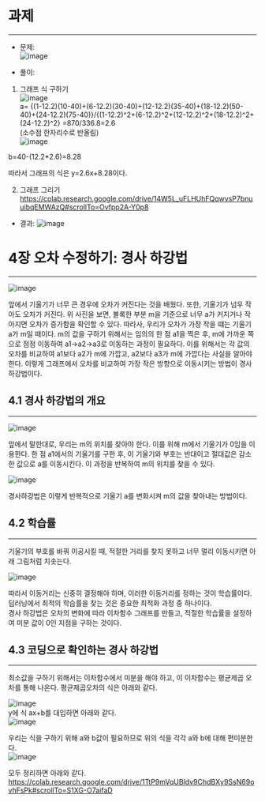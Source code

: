 # 과제 
---------
- 문제:    
![image](https://user-images.githubusercontent.com/94752167/212787787-091518c6-f4fe-4b05-93d0-6e0fa5ab5e85.png)
      
- 풀이:
1) 그래프 식 구하기       
![image](https://user-images.githubusercontent.com/94752167/212788026-879ce220-7653-44d9-a296-a4c2a0dd4bd1.png)       
a= {(1-12.2)(10-40)+(6-12.2)(30-40)+(12-12.2)(35-40)+(18-12.2)(50-40)+(24-12.2)(75-40)}/{(1-12.2)^2+(6-12.2)^2+(12-12.2)^2+(18-12.2)^2+(24-12.2)^2}
=870/336.8=2.6    
(소수점 한자리수로 반올림)    
![image](https://user-images.githubusercontent.com/94752167/212788776-4c7ea168-1320-4d1f-bd6b-318f6328c2d2.png)       
    
b=40-(12.2*2.6)=8.28    

따라서 그래프의 식은 y=2.6x+8.28이다.

2) 그래프 그리기
https://colab.research.google.com/drive/14W5L_uFLHUhFQqwvsP7bnuuibqEMWAzQ#scrollTo=Ovfpp2A-Y0p8
     
- 결과:
![image](https://user-images.githubusercontent.com/94752167/212793155-6954744d-1c57-4941-96e9-6baef55caee8.png)    



# 4장 오차 수정하기: 경사 하강법
------------
![image](https://user-images.githubusercontent.com/94752167/212793435-b98f0bd5-0c59-421b-8b1b-18995e14b613.png)     

앞에서 기울기가 너무 큰 경우에 오차가 커진다는 것을 배웠다. 또한, 기울기가 넘우 작아도 오차가 커진다. 위 사진을 보면, 볼록한 부분 m을 기준으로 너무 a가 커지거나 작아지면 오차가 증가함을 확인할 수 있다. 따라사, 우리가 오차가 가장 작을 떄는 기울기 a가 m일 때이다. m의 값을 구하기 위해서는 임의의 한 점 a1을 찍은 후, m에 가까운 쪽으로 점점 이동하여 a1->a2->a3로 이동하는 과정이 필요하다. 이를 위해서는 각 값의 오차를 비교하여 a1보다 a2가 m에 가깝고, a2보다 a3가 m에 가깝다는 사실을 알아야 한다. 이렇게 그래프에서 오차를 비교하여 가장 작은 방향으로 이동시키는 방법이 경사하강법이다.    

## 4.1 경사 하강법의 개요
-----------

![image](https://user-images.githubusercontent.com/94752167/212793960-e8486e1d-bc80-4890-89f8-dbec90b417e1.png)    

앞에서 말한대로, 우리는 m의 위치를 찾아야 한다. 이를 위해 m에서 기울기가 0임을 이용한다. 한 점 a1에서의 기울기를 구한 후, 이 기울기와 부호는 반대이고 절대값은 감소한 값으로 a를 이동시킨다. 이 과정을 반복하여 m의 위치를 찾을 수 있다.

![image](https://user-images.githubusercontent.com/94752167/212794150-71f59cd6-63c3-4ed0-b236-d78f6d95e717.png)    

경사하강법은 이렇게 반복적으로 기울기 a를 변화시켜 m의 값을 찾아내는 방법이다.    

## 4.2 학습률
----------
기울기의 부호를 바꿔 이공시킬 때, 적절한 거리를 찾지 못하고 너무 멀리 이동시키면 아래 그림처럼 치솟는다.   

![image](https://user-images.githubusercontent.com/94752167/212794464-5145fc46-b273-460f-a245-740f98fcfc62.png)    

따라서 이동거리는 신중히 결정해야 하며, 이러한 이동거리를 정하는 것이 학습률이다. 딥러닝에서 최적의 학습률을 찾는 것은 중요한 최적화 과정 중 하나이다.    
경사 하강법은 오차의 변화에 따라 이차함수 그래프를 만들고, 적절한 학습률을 설정하여 미분 값이 0인 지점을 구하는 것이다.    

## 4.3 코딩으로 확인하는 경사 하강법
----------
최소값을 구하기 위해서는 이차함수에서 미분을 해야 하고, 이 이차함수는 평균제곱 오차를 통해 나온다. 평균제곱오차의 식은 아래와 같다.    

![image](https://user-images.githubusercontent.com/94752167/212795039-e88cd6cc-27c8-433b-ba82-77fa7dc908db.png)    
y에 식 ax+b를 대입하면 아래와 같다.    
![image](https://user-images.githubusercontent.com/94752167/212795129-e6681f10-eb39-4fd9-b135-79dc87fb619a.png)     

우리는 식을 구하기 위해 a와 b값이 필요하므로 위의 식을 각각 a와 b에 대해 편미분한다.   
![image](https://user-images.githubusercontent.com/94752167/212795218-4f93a04e-47ef-427e-bd7a-5bf8ca736054.png)

모두 정리하면 아래와 같다.    
https://colab.research.google.com/drive/1TtP9mVqUBldv9ChdBXy9SsN69ovhFsPk#scrollTo=S1XG-O7aifaD
   









